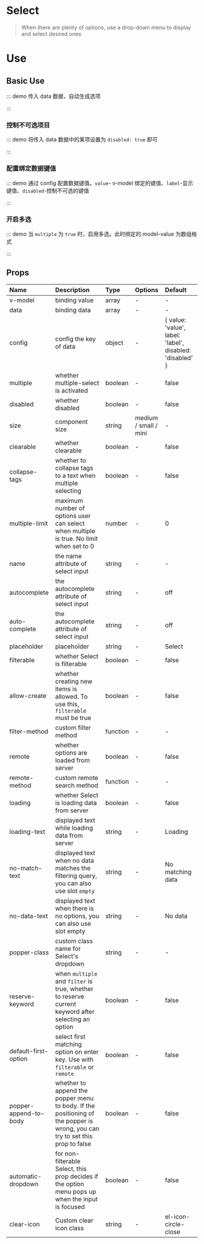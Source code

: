 # Select

> When there are plenty of options, use a drop-down menu to display and select desired ones

# Use

## Basic Use

::: demo 传入 data 数据，自动生成选项

<template>
  <pro-select
    v-model="select"
    :data="data"
  />
</template>

<script>
import { ref } from 'vue'

export default {
  setup() {
    const select = ref('')
    const data = ref([
      { value: 'Go', label: 'go' },
      { value: 'JavaScript', label: 'javascript' },
      { value: 'Python', label: 'python' },
      { value: 'Dart', label: 'dart' },
      { value: 'V', label: 'v' },
    ])

    return {
      select,
      data,
    }
  }
}
</script>

:::

### 控制不可选项目

::: demo 将传入 data 数据中的某项设置为 `disabled: true` 即可

<template>
  <pro-select
    v-model="select1"
    :data="list"
  />
</template>

<script>
import { ref } from 'vue'

export default {
  setup() {
    const select1 = ref('')
    const list = ref([
      { value: 'Go', label: 'go', disabled: true },
      { value: 'JavaScript', label: 'javascript' },
      { value: 'Python', label: 'python' },
      { value: 'Dart', label: 'dart' },
      { value: 'V', label: 'v' },
    ])

    return {
      select1,
      list,
    }
  }
}
</script>

:::

### 配置绑定数据键值

::: demo 通过 config 配置数据键值。`value`- v-model 绑定的键值、`label`-显示键值、`disabled`-控制不可选的键值

<template>
  <pro-select
    v-model="select2"
    :data="data"
    :config="config"
  />
</template>

<script>
import { ref } from 'vue'

export default {
  setup() {
    const select2 = ref('')
    const config = ref({ value: 'label', label: 'value' })
    const data = ref([
      { value: 'Go', label: 'go' },
      { value: 'JavaScript', label: 'javascript' },
      { value: 'Python', label: 'python' },
      { value: 'Dart', label: 'dart' },
      { value: 'V', label: 'v' },
    ])

    return {
      select2,
      config,
      data,
    }
  }
}
</script>

:::

### 开启多选

::: demo 当 `multiple` 为 `true` 时，启用多选。此时绑定的 model-value 为数组格式

<template>
  <pro-select
    v-model="select"
    :data="data"
    multiple
  />
</template>

<script>
import { ref } from 'vue'

export default {
  setup() {
    const select = ref([])
    const data = ref([
      { value: 'Go', label: 'go' },
      { value: 'JavaScript', label: 'javascript' },
      { value: 'Python', label: 'python' },
      { value: 'Dart', label: 'dart' },
      { value: 'V', label: 'v' },
    ])

    return {
      select,
      data,
    }
  }
}
</script>

:::

## Props

| Name                  | Description                                                                                                                 | Type     | Options               | Default                                                  |
| :-------------------- | :-------------------------------------------------------------------------------------------------------------------------- | :------- | :-------------------- | :------------------------------------------------------- |
| v-model               | binding value                                                                                                               | array    | -                     | -                                                        |
| data                  | binding data                                                                                                                | array    | -                     | -                                                        |
| config                | config the key of data                                                                                                      | object   | -                     | { value: 'value', label: 'label', disabled: 'disabled' } |
| multiple              | whether multiple-select is activated                                                                                        | boolean  | -                     | false                                                    |
| disabled              | whether disabled                                                                                                            | boolean  | -                     | false                                                    |
| size                  | component size                                                                                                              | string   | medium / small / mini | -                                                        |
| clearable             | whether clearable                                                                                                           | boolean  | -                     | false                                                    |
| collapse-tags         | whether to collapse tags to a text when multiple selecting                                                                  | boolean  | -                     | false                                                    |
| multiple-limit        | maximum number of options user can select when multiple is true. No limit when set to 0                                     | number   | -                     | 0                                                        |
| name                  | the name attribute of select input                                                                                          | string   | -                     | -                                                        |
| autocomplete          | the autocomplete attribute of select input                                                                                  | string   | -                     | off                                                      |
| auto-complete         | the autocomplete attribute of select input                                                                                  | string   | -                     | off                                                      |
| placeholder           | placeholder                                                                                                                 | string   | -                     | Select                                                   |
| filterable            | whether Select is filterable                                                                                                | boolean  | -                     | false                                                    |
| allow-create          | whether creating new items is allowed. To use this, `filterable` must be true                                               | boolean  | -                     | false                                                    |
| filter-method         | custom filter method                                                                                                        | function | -                     | -                                                        |
| remote                | whether options are loaded from server                                                                                      | boolean  | -                     | false                                                    |
| remote-method         | custom remote search method                                                                                                 | function | -                     | -                                                        |
| loading               | whether Select is loading data from server                                                                                  | boolean  | -                     | false                                                    |
| loading-text          | displayed text while loading data from server                                                                               | string   | -                     | Loading                                                  |
| no-match-text         | displayed text when no data matches the filtering query, you can also use slot `empty`                                      | string   | -                     | No matching data                                         |
| no-data-text          | displayed text when there is no options, you can also use slot empty                                                        | string   | -                     | No data                                                  |
| popper-class          | custom class name for Select's dropdown                                                                                     | string   | -                     | -                                                        |
| reserve-keyword       | when `multiple` and `filter` is true, whether to reserve current keyword after selecting an option                          | boolean  | -                     | false                                                    |
| default-first-option  | select first matching option on enter key. Use with `filterable` or `remote`                                                | boolean  | -                     | false                                                    |
| popper-append-to-body | whether to append the popper menu to body. If the positioning of the popper is wrong, you can try to set this prop to false | boolean  | -                     | false                                                    |
| automatic-dropdown    | for non-filterable Select, this prop decides if the option menu pops up when the input is focused                           | boolean  | -                     | false                                                    |
| clear-icon            | Custom clear icon class                                                                                                     | string   | -                     | el-icon-circle-close                                     |
